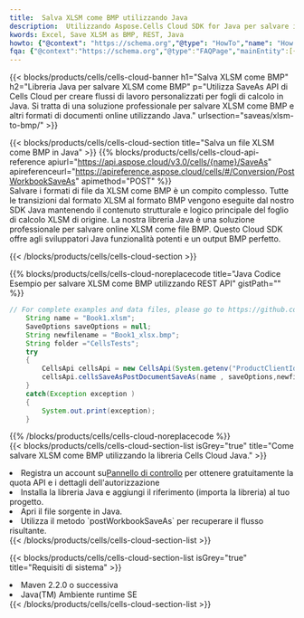 ```yaml
---
title:  Salva XLSM come BMP utilizzando Java
description:  Utilizzando Aspose.Cells Cloud SDK for Java per salvare il file in formato XLSM come file in formato BMP.
kwords: Excel, Save XLSM as BMP, REST, Java
howto: {"@context": "https://schema.org","@type": "HowTo","name": "How to save XLSM as BMP using the Cells Cloud Java library.","description": "How to save XLSM as BMP using the Cells Cloud Java library.","image": {"@type": "ImageObject"},"url": "/java/saveas/xlsm-to-bmp/","step": [{ "@type": "HowToStep","name": "How to save XLSM as BMP using the Cells Cloud Java library. step 1", "image": {"@type": "ImageObject",},"url": "/java/saveas/xlsm-to-bmp/","text": "Register an account at <a href='https://dashboard.aspose.cloud/'>Dashboard</a> to get free API quota & authorization details",},{ "@type": "HowToStep","name": "How to save XLSM as BMP using the Cells Cloud Java library. step 1", "image": {"@type": "ImageObject",},"url": "/java/saveas/xlsm-to-bmp/","text": "Install Java library and add the reference (import the library) to your project.",},{ "@type": "HowToStep","name": "How to save XLSM as BMP using the Cells Cloud Java library. step 1", "image": {"@type": "ImageObject",},"url": "/java/saveas/xlsm-to-bmp/","text": "Open the source file in Java.",},{ "@type": "HowToStep","name": "How to save XLSM as BMP using the Cells Cloud Java library. step 1", "image": {"@type": "ImageObject",},"url": "/java/saveas/xlsm-to-bmp/","text": "Use the `postWorkbookSaveAs` method to retrieve the resulting stream.",}, ],"supply": {"@type": "HowToSupply","name": "document"},"tool": [{"@type": "HowToTool","name": "IntelliJ IDEA, Visual Studio Code, Eclipse"},{"@type": "HowToTool","name": "Aspose Cells"}],"totalTime": "PT6M"}
fqa: {"@context":"https://schema.org","@type":"FAQPage","mainEntity":[{"@type":"Question","name":"Why save file as other formats file in C# using REST API?","acceptedAnswer":{"@type":"Answer","text":"Documents are encoded in many ways, and some files may be incompatible with the software you use. To open and read such files, just save them as appropriate file formats.<br/><ol><li>Install .NET SDK and add the reference (import the library) to your project.</li><li>Open the source file in C# using REST API.</li><li>Call the PostWorkbookSaveAsRequest() method, passing an output filename with required extension.</li><li>Get the result of save as a separate file.</li></ol>"}},{"@type":"Question","name":"What file formats can I save as with your C# library?","acceptedAnswer":{"@type":"Answer","text":"We support a variety of file formats for conversion using .NET library, including XLSX, Excel, xls , PDF, CSV, HTML, Markdown, XML, PNG, JPG, TIFF, Json, TXT and many more."}},{"@type":"Question","name":"What is the maximum allowed file size for conversion using this .NET library?","acceptedAnswer":{"@type":"Answer","text":"There are no file size limits for format conversions using .NET library."}}]}
---
```

{{< blocks/products/cells/cells-cloud-banner h1="Salva XLSM come BMP" h2="Libreria Java per salvare XLSM come BMP" p="Utilizza SaveAs API di Cells Cloud per creare flussi di lavoro personalizzati per fogli di calcolo in Java. Si tratta di una soluzione professionale per salvare XLSM come BMP e altri formati di documenti online utilizzando Java." urlsection="saveas/xlsm-to-bmp/" >}}

{{< blocks/products/cells/cells-cloud-section title="Salva un file XLSM come BMP in Java" >}}
{{% blocks/products/cells/cells-cloud-api-reference apiurl="https://api.aspose.cloud/v3.0/cells/{name}/SaveAs" apireferenceurl="https://apireference.aspose.cloud/cells/#/Conversion/PostWorkbookSaveAs" apimethod="POST" %}}
<br/>
Salvare i formati di file da XLSM come BMP è un compito complesso. Tutte le transizioni dal formato XLSM al formato BMP vengono eseguite dal nostro SDK Java mantenendo il contenuto strutturale e logico principale del foglio di calcolo XLSM di origine. La nostra libreria Java è una soluzione professionale per salvare online XLSM come file BMP. Questo Cloud SDK offre agli sviluppatori Java funzionalità potenti e un output BMP perfetto.

{{< /blocks/products/cells/cells-cloud-section >}}

{{% blocks/products/cells/cells-cloud-noreplacecode title="Java Codice Esempio per salvare XLSM come BMP utilizzando REST API" gistPath="" %}}
  
```java
// For complete examples and data files, please go to https://github.com/aspose-cells-cloud/aspose-cells-cloud-java/
    String name = "Book1.xlsm";
    SaveOptions saveOptions = null;
    String newfilename = "Book1_xlsx.bmp";
    String folder ="CellsTests";
    try 
    {
        CellsApi cellsApi = new CellsApi(System.getenv("ProductClientId"), System.getenv("ProductClientSecret"));
        cellsApi.cellsSaveAsPostDocumentSaveAs(name , saveOptions,newfilename,false,false,folder,null,null,null,true);                       
    }
    catch(Exception exception )
    {
        System.out.print(exception);
    }
```
  
{{% /blocks/products/cells/cells-cloud-noreplacecode %}}
<br/>
{{< blocks/products/cells/cells-cloud-section-list isGrey="true" title="Come salvare XLSM come BMP utilizzando la libreria Cells Cloud Java." >}}
<li> Registra un account su<a href="https://dashboard.aspose.cloud/">Pannello di controllo</a> per ottenere gratuitamente la quota API e i dettagli dell'autorizzazione</li>
<li>Installa la libreria Java e aggiungi il riferimento (importa la libreria) al tuo progetto.</li>
<li>Apri il file sorgente in Java.</li>
<li>Utilizza il metodo `postWorkbookSaveAs` per recuperare il flusso risultante.</li>
{{< /blocks/products/cells/cells-cloud-section-list >}}

{{< blocks/products/cells/cells-cloud-section-list isGrey="true" title="Requisiti di sistema" >}}
<li>Maven 2.2.0 o successiva</li>
<li>Java(TM) Ambiente runtime SE</li>
{{< /blocks/products/cells/cells-cloud-section-list >}}
